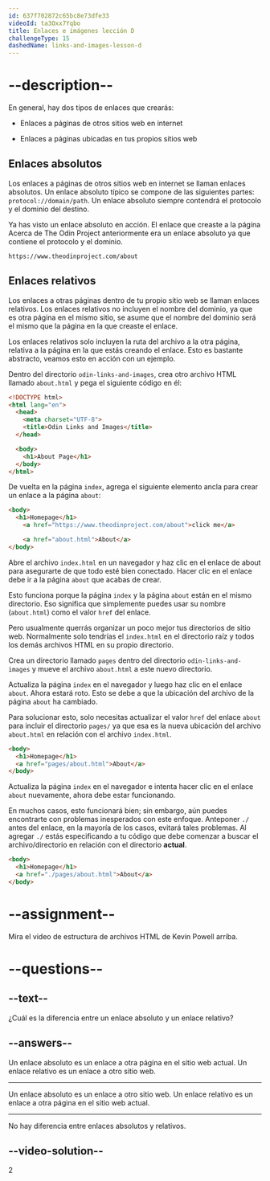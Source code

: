 ```yaml
---
id: 637f702872c65bc8e73dfe33
videoId: ta3Oxx7Yqbo
title: Enlaces e imágenes lección D
challengeType: 15
dashedName: links-and-images-lesson-d
---
```


# --description--


En general, hay dos tipos de enlaces que crearás:

- Enlaces a páginas de otros sitios web en internet

- Enlaces a páginas ubicadas en tus propios sitios web


## Enlaces absolutos
Los enlaces a páginas de otros sitios web en internet se llaman enlaces absolutos. Un enlace absoluto típico se compone de las siguientes partes: `protocol://domain/path`. Un enlace absoluto siempre contendrá el protocolo y el dominio del destino.

Ya has visto un enlace absoluto en acción. El enlace que creaste a la página Acerca de The Odin Project anteriormente era un enlace absoluto ya que contiene el protocolo y el dominio.

`https://www.theodinproject.com/about`

## Enlaces relativos
Los enlaces a otras páginas dentro de tu propio sitio web se llaman enlaces relativos. Los enlaces relativos no incluyen el nombre del dominio, ya que es otra página en el mismo sitio, se asume que el nombre del dominio será el mismo que la página en la que creaste el enlace.

Los enlaces relativos solo incluyen la ruta del archivo a la otra página, relativa a la página en la que estás creando el enlace. Esto es bastante abstracto, veamos esto en acción con un ejemplo.

Dentro del directorio `odin-links-and-images`, crea otro archivo HTML llamado `about.html` y pega el siguiente código en él:

```html
<!DOCTYPE html>
<html lang="en">
  <head>
    <meta charset="UTF-8">
    <title>Odin Links and Images</title>
  </head>

  <body>
    <h1>About Page</h1>
  </body>
</html>
```

De vuelta en la página `index`, agrega el siguiente elemento ancla para crear un enlace a la página `about`:

```html
<body>
  <h1>Homepage</h1>
    <a href="https://www.theodinproject.com/about">click me</a>

    <a href="about.html">About</a>
</body>
```

Abre el archivo `index.html` en un navegador y haz clic en el enlace de about para asegurarte de que todo esté bien conectado. Hacer clic en el enlace debe ir a la página `about` que acabas de crear.

Esto funciona porque la página `index` y la página `about` están en el mismo directorio. Eso significa que simplemente puedes usar su nombre (`about.html`) como el valor `href` del enlace.

Pero usualmente querrás organizar un poco mejor tus directorios de sitio web. Normalmente solo tendrías el `index.html` en el directorio raíz y todos los demás archivos HTML en su propio directorio.

Crea un directorio llamado `pages` dentro del directorio `odin-links-and-images` y mueve el archivo `about.html` a este nuevo directorio.

Actualiza la página `index` en el navegador y luego haz clic en el enlace `about`. Ahora estará roto. Esto se debe a que la ubicación del archivo de la página `about` ha cambiado.

Para solucionar esto, solo necesitas actualizar el valor `href` del enlace `about` para incluir el directorio `pages/` ya que esa es la nueva ubicación del archivo `about.html` en relación con el archivo `index.html`.

```html
<body>
  <h1>Homepage</h1>
  <a href="pages/about.html">About</a>
</body>
```

Actualiza la página `index` en el navegador e intenta hacer clic en el enlace `about` nuevamente, ahora debe estar funcionando.

En muchos casos, esto funcionará bien; sin embargo, aún puedes encontrarte con problemas inesperados con este enfoque. Anteponer `./` antes del enlace, en la mayoría de los casos, evitará tales problemas. Al agregar `./` estás especificando a tu código que debe comenzar a buscar el archivo/directorio en relación con el directorio **actual**.

```html
<body>
  <h1>Homepage</h1>
  <a href="./pages/about.html">About</a>
</body>
```

# --assignment--

Mira el video de estructura de archivos HTML de Kevin Powell arriba.

# --questions--

## --text--

¿Cuál es la diferencia entre un enlace absoluto y un enlace relativo?

## --answers--

Un enlace absoluto es un enlace a otra página en el sitio web actual. Un enlace relativo es un enlace a otro sitio web.

---

Un enlace absoluto es un enlace a otro sitio web. Un enlace relativo es un enlace a otra página en el sitio web actual.

---

No hay diferencia entre enlaces absolutos y relativos.

## --video-solution--

2
